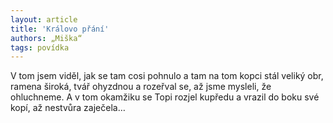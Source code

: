 ```yaml
---
layout: article
title: 'Královo přání'
authors: „Miška“
tags: povídka
---
```


V tom jsem viděl, jak se tam cosi pohnulo a tam na tom kopci stál veliký obr, ramena široká, tvář ohyzdnou a rozeřval se, až jsme mysleli, že ohluchneme. A v tom okamžiku se Topi rozjel kupředu a vrazil do boku své kopí, až nestvůra zaječela…

